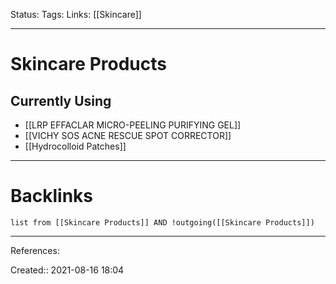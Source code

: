 Status: 
Tags: 
Links: [[Skincare]]
___
# Skincare Products
## Currently Using
- [[LRP EFFACLAR MICRO-PEELING PURIFYING GEL]]
- [[VICHY SOS ACNE RESCUE SPOT CORRECTOR]]
- [[Hydrocolloid Patches]]
___
# Backlinks
```dataview
list from [[Skincare Products]] AND !outgoing([[Skincare Products]])
```
___
References:

Created:: 2021-08-16 18:04
